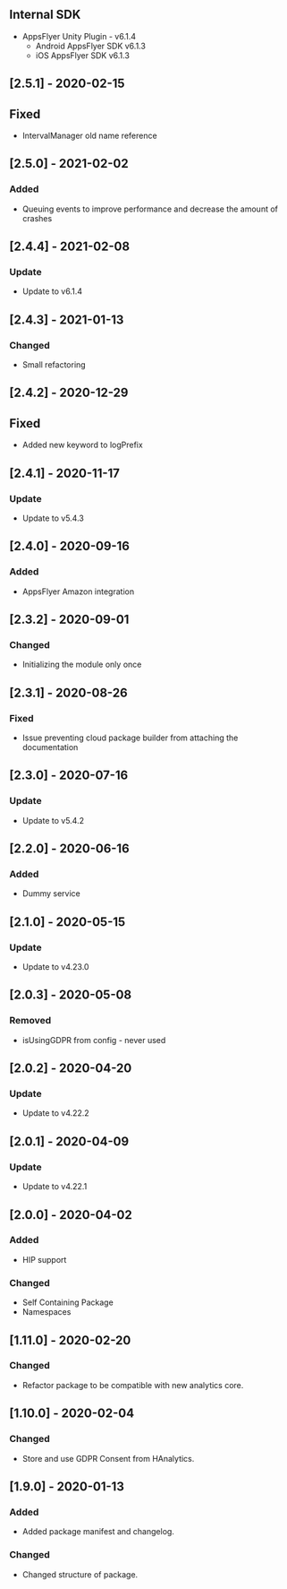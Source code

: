 ## Internal SDK

- AppsFlyer Unity Plugin - v6.1.4
  - Android AppsFlyer SDK v6.1.3
  - iOS AppsFlyer SDK v6.1.3
  

## [2.5.1] - 2020-02-15
## Fixed
- IntervalManager old name reference


## [2.5.0] - 2021-02-02
### Added
- Queuing events to improve performance and decrease the amount of crashes


## [2.4.4] - 2021-02-08
### Update
- Update to v6.1.4


## [2.4.3] - 2021-01-13
### Changed
- Small refactoring


## [2.4.2] - 2020-12-29
## Fixed
- Added new keyword to logPrefix 


## [2.4.1] - 2020-11-17
### Update
- Update to v5.4.3


## [2.4.0] - 2020-09-16
### Added
- AppsFlyer Amazon integration


## [2.3.2] - 2020-09-01
### Changed
- Initializing the module only once


## [2.3.1] - 2020-08-26
### Fixed
- Issue preventing cloud package builder from attaching the documentation


## [2.3.0] - 2020-07-16
### Update
- Update to v5.4.2


## [2.2.0] - 2020-06-16
### Added
- Dummy service


## [2.1.0] - 2020-05-15
### Update
- Update to v4.23.0


## [2.0.3] - 2020-05-08
### Removed
- isUsingGDPR from config - never used


## [2.0.2] - 2020-04-20
### Update
- Update to v4.22.2


## [2.0.1] - 2020-04-09
### Update
- Update to v4.22.1


## [2.0.0] - 2020-04-02
### Added
- HIP support

### Changed
- Self Containing Package
- Namespaces


## [1.11.0] - 2020-02-20
### Changed
- Refactor package to be compatible with new analytics core.


## [1.10.0] - 2020-02-04
### Changed
- Store and use GDPR Consent from HAnalytics.


## [1.9.0] - 2020-01-13
### Added
- Added package manifest and changelog.

### Changed
- Changed structure of package.